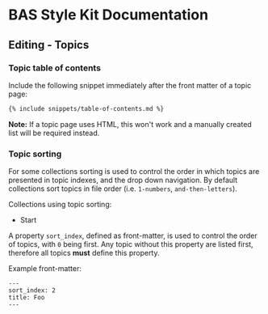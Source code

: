 # BAS Style Kit Documentation

## Editing - Topics

### Topic table of contents

Include the following snippet immediately after the front matter of a topic page:

```markdown
{% include snippets/table-of-contents.md %}
```

**Note:** If a topic page uses HTML, this won't work and a manually created list will be required instead.

### Topic sorting

For some collections sorting is used to control the order in which topics are presented in topic indexes, and the drop
down navigation. By default collections sort topics in file order (i.e. `1-numbers`, `and-then-letters`).

Collections using topic sorting:

* Start

A property `sort_index`, defined as front-matter, is used to control the order of topics, with `0` being first.
Any topic without this property are listed first, therefore all topics **must** define this property.

Example front-matter:

```
---
sort_index: 2
title: Foo
---
```
